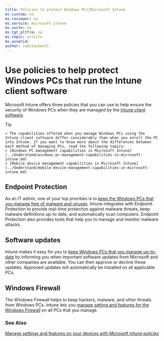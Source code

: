 ```yaml
---
title: Policies to protect Windows PCs|Microsoft Intune
ms.custom: na
ms.reviewer: na
ms.service: microsoft-intune
ms.suite: na
ms.tgt_pltfrm: na
ms.topic: article
ms.assetid: 
author: robstackmsft
---
```

# Use policies to help protect Windows PCs that run the Intune client software

Microsoft Intune offers three policies that you can use to help ensure the security of Windows PCs when they are managed by the [Intune client software](manage-windows-pcs-with-microsoft-intune.md). 

> [!TIP]
	> The capabilities offered when you manage Windows PCs using the Intune client software differ considerably than when you enroll the PC into Intune. If you want to know more about the differences between each method of managing PCs, read the following topics:
	> [Windows PC management capabilities in Microsoft Intune](../Understand/windows-pc-management-capabilities-in-microsoft-intune.md)
	> [Mobile device management capabilities in Microsoft Intune](../Understand/mobile-device-management-capabilities-in-microsoft-intune.md)



## Endpoint Protection

As an IT admin, one of your top priorities is to [keep the Windows PCs that you manage free of malware and viruses](pc-endpoint-protection.md). Intune integrates with Endpoint Protection to provide real-time protection against malware threats, keep malware definitions up-to date, and automatically scan computers. Endpoint Protection also provides tools that help you to manage and monitor malware attacks.

## Software updates

Intune makes it easy for you to [keep Windows PCs that you manage up-to-date](pc-software-updates.md) by informing you when important software updates from Microsoft and other companies are available. You can then approve or decline these updates. Approved updates will automatically be installed on all applicable PCs.

## Windows Firewall

The Windows Firewall helps to keep hackers, malware, and other threats from Windows PCs. Intune lets you [manage setting and features for the Windows Firewall](pc-firewall-policies.md) on all PCs that you manage.

### See Also
[Manage settings and features on your devices with Microsoft Intune policies](manage-settings-and-features-on-your-devices-with-microsoft-intune-policies.md)

